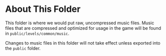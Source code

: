 # About This Folder
This folder is where we would put raw, uncompressed music files. Music files that are compressed and optimized for usage in the game will be found in `public/levels/common/music`.

Changes to music files in this folder will not take effect unless exported into the `public` folder.
